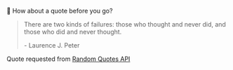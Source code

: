 📣 How about a quote before you go?

> There are two kinds of failures: those who thought and never did, and those who did and never thought.
>
> <p>- Laurence J. Peter</p>

Quote requested from [Random Quotes API](https://github.com/lukePeavey/quotable)
